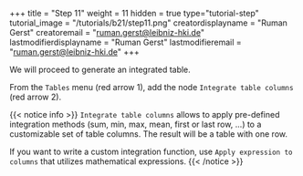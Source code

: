 +++
title = "Step 11"
weight = 11
hidden = true
type="tutorial-step"
tutorial_image = "/tutorials/b21/step11.png"
creatordisplayname = "Ruman Gerst"
creatoremail = "ruman.gerst@leibniz-hki.de"
lastmodifierdisplayname = "Ruman Gerst"
lastmodifieremail = "ruman.gerst@leibniz-hki.de"
+++

We will proceed to generate an integrated table.

From the `Tables` menu (red arrow 1), add the node `Integrate table columns` (red arrow 2).

{{< notice info >}}
`Integrate table columns` allows to apply pre-defined integration methods (sum, min, max, mean, first or last row, ...) to a customizable set of table columns.
The result will be a table with one row. 

If you want to write a custom integration function, use `Apply expression to columns` that utilizes mathematical expressions.
{{< /notice >}}